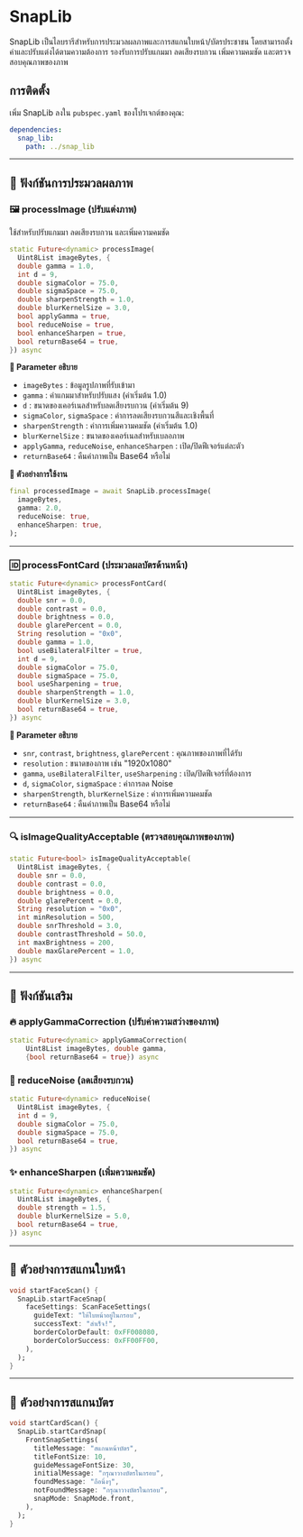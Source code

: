 # SnapLib

SnapLib เป็นไลบรารีสำหรับการประมวลผลภาพและการสแกนใบหน้า/บัตรประชาชน โดยสามารถตั้งค่าและปรับแต่งได้ตามความต้องการ รองรับการปรับแกมมา ลดเสียงรบกวน เพิ่มความคมชัด และตรวจสอบคุณภาพของภาพ

## การติดตั้ง

เพิ่ม SnapLib ลงใน `pubspec.yaml` ของโปรเจกต์ของคุณ:

```yaml
dependencies:
  snap_lib:
    path: ../snap_lib
```

---

## 📌 ฟังก์ชันการประมวลผลภาพ

### 🖼 processImage (ปรับแต่งภาพ)

ใช้สำหรับปรับแกมมา ลดเสียงรบกวน และเพิ่มความคมชัด

```dart
static Future<dynamic> processImage(
  Uint8List imageBytes, {
  double gamma = 1.0,
  int d = 9,
  double sigmaColor = 75.0,
  double sigmaSpace = 75.0,
  double sharpenStrength = 1.0,
  double blurKernelSize = 3.0,
  bool applyGamma = true,
  bool reduceNoise = true,
  bool enhanceSharpen = true,
  bool returnBase64 = true,
}) async
```

**🔹 Parameter อธิบาย**

- `imageBytes` : ข้อมูลรูปภาพที่รับเข้ามา
- `gamma` : ค่าแกมมาสำหรับปรับแสง (ค่าเริ่มต้น 1.0)
- `d` : ขนาดของเคอร์เนลสำหรับลดเสียงรบกวน (ค่าเริ่มต้น 9)
- `sigmaColor`, `sigmaSpace` : ค่าการลดเสียงรบกวนสีและเชิงพื้นที่
- `sharpenStrength` : ค่าการเพิ่มความคมชัด (ค่าเริ่มต้น 1.0)
- `blurKernelSize` : ขนาดของเคอร์เนลสำหรับเบลอภาพ
- `applyGamma`, `reduceNoise`, `enhanceSharpen` : เปิด/ปิดฟีเจอร์แต่ละตัว
- `returnBase64` : คืนค่าภาพเป็น Base64 หรือไม่

**🔹 ตัวอย่างการใช้งาน**

```dart
final processedImage = await SnapLib.processImage(
  imageBytes,
  gamma: 2.0,
  reduceNoise: true,
  enhanceSharpen: true,
);
```

---

### 🆔 processFontCard (ประมวลผลบัตรด้านหน้า)

```dart
static Future<dynamic> processFontCard(
  Uint8List imageBytes, {
  double snr = 0.0,
  double contrast = 0.0,
  double brightness = 0.0,
  double glarePercent = 0.0,
  String resolution = "0x0",
  double gamma = 1.0,
  bool useBilateralFilter = true,
  int d = 9,
  double sigmaColor = 75.0,
  double sigmaSpace = 75.0,
  bool useSharpening = true,
  double sharpenStrength = 1.0,
  double blurKernelSize = 3.0,
  bool returnBase64 = true,
}) async
```

**🔹 Parameter อธิบาย**

- `snr`, `contrast`, `brightness`, `glarePercent` : คุณภาพของภาพที่ได้รับ
- `resolution` : ขนาดของภาพ เช่น "1920x1080"
- `gamma`, `useBilateralFilter`, `useSharpening` : เปิด/ปิดฟีเจอร์ที่ต้องการ
- `d`, `sigmaColor`, `sigmaSpace` : ค่าการลด Noise
- `sharpenStrength`, `blurKernelSize` : ค่าการเพิ่มความคมชัด
- `returnBase64` : คืนค่าภาพเป็น Base64 หรือไม่

---

### 🔍 isImageQualityAcceptable (ตรวจสอบคุณภาพของภาพ)

```dart
static Future<bool> isImageQualityAcceptable(
  Uint8List imageBytes, {
  double snr = 0.0,
  double contrast = 0.0,
  double brightness = 0.0,
  double glarePercent = 0.0,
  String resolution = "0x0",
  int minResolution = 500,
  double snrThreshold = 3.0,
  double contrastThreshold = 50.0,
  int maxBrightness = 200,
  double maxGlarePercent = 1.0,
}) async
```

---

## 🎨 ฟังก์ชันเสริม

### 🔥 applyGammaCorrection (ปรับค่าความสว่างของภาพ)

```dart
static Future<dynamic> applyGammaCorrection(
    Uint8List imageBytes, double gamma,
    {bool returnBase64 = true}) async
```

### 🧹 reduceNoise (ลดเสียงรบกวน)

```dart
static Future<dynamic> reduceNoise(
  Uint8List imageBytes, {
  int d = 9,
  double sigmaColor = 75.0,
  double sigmaSpace = 75.0,
  bool returnBase64 = true,
}) async
```

### ✨ enhanceSharpen (เพิ่มความคมชัด)

```dart
static Future<dynamic> enhanceSharpen(
  Uint8List imageBytes, {
  double strength = 1.5,
  double blurKernelSize = 5.0,
  bool returnBase64 = true,
}) async
```

---

## 📌 ตัวอย่างการสแกนใบหน้า

```dart
void startFaceScan() {
  SnapLib.startFaceSnap(
    faceSettings: ScanFaceSettings(
      guideText: "ให้ใบหน้าอยู่ในกรอบ",
      successText: "สำเร็จ!",
      borderColorDefault: 0xFF008080,
      borderColorSuccess: 0xFF00FF00,
    ),
  );
}
```

---

## 📌 ตัวอย่างการสแกนบัตร

```dart
void startCardScan() {
  SnapLib.startCardSnap(
    FrontSnapSettings(
      titleMessage: "สแกนหน้าบัตร",
      titleFontSize: 10,
      guideMessageFontSize: 30,
      initialMessage: "กรุณาวางบัตรในกรอบ",
      foundMessage: "ถือนิ่งๆ",
      notFoundMessage: "กรุณาวางบัตรในกรอบ",
      snapMode: SnapMode.front,
    ),
  );
}
```


